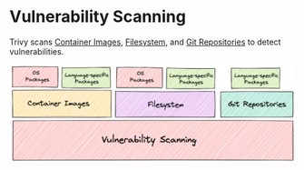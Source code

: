 # Vulnerability Scanning

Trivy scans [Container Images][image], [Filesystem][fs], and [Git Repositories][repo] to detect vulnerabilities.

![vulnerability][vuln]

[image]: image.md
[fs]: filesystem.md
[repo]: git-repository.md
[vuln]: ../../imgs/vulnerability.png
